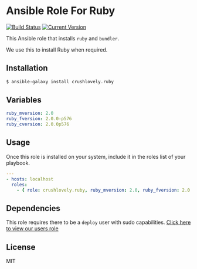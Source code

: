 # Ansible Role For Ruby

[![Build Status](http://img.shields.io/travis/crushlovely/ansible-ruby.svg?style=flat)](https://travis-ci.org/crushlovely/ansible-deploy-user)
[![Current Version](http://img.shields.io/github/release/crushlovely/ansible-ruby.svg?style=flat)](https://galaxy.ansible.com/list#/roles/1180)

This Ansible role that installs `ruby` and `bundler`.

We use this to install Ruby when required.

## Installation

``` bash
$ ansible-galaxy install crushlovely.ruby
```

## Variables

``` yaml
ruby_mversion: 2.0
ruby_fversion: 2.0.0-p576
ruby_cversion: 2.0.0p576
```

## Usage

Once this role is installed on your system, include it in the roles list of your playbook.

``` yaml
---
- hosts: localhost
  roles:
    - { role: crushlovely.ruby, ruby_mversion: 2.0, ruby_fversion: 2.0.0-p576, ruby_cversion: 2.0.0p576 }
```

## Dependencies

This role requires there to be a `deploy` user with sudo capabilities.  [Click here to view our users role](https://galaxy.ansible.com/list#/roles/1337)


## License

MIT